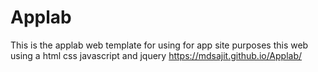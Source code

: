 # Applab
This is the applab web template for using for app site purposes this web using a html css javascript and jquery
https://mdsajit.github.io/Applab/
